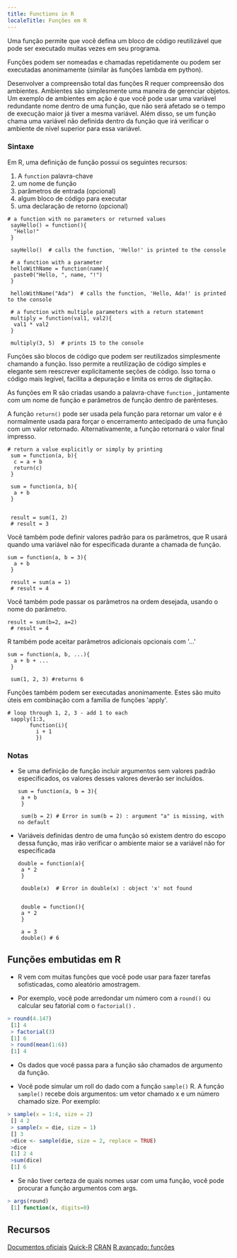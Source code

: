 ```yaml
---
title: Functions in R
localeTitle: Funções em R
---
```

Uma função permite que você defina um bloco de código reutilizável que pode ser executado muitas vezes em seu programa.

Funções podem ser nomeadas e chamadas repetidamente ou podem ser executadas anonimamente (similar às funções lambda em python).

Desenvolver a compreensão total das funções R requer compreensão dos ambientes. Ambientes são simplesmente uma maneira de gerenciar objetos. Um exemplo de ambientes em ação é que você pode usar uma variável redundante nome dentro de uma função, que não será afetado se o tempo de execução maior já tiver a mesma variável. Além disso, se um função chama uma variável não definida dentro da função que irá verificar o ambiente de nível superior para essa variável.

### Sintaxe

Em R, uma definição de função possui os seguintes recursos:

1.  A `function` palavra-chave
2.  um nome de função
3.  parâmetros de entrada (opcional)
4.  algum bloco de código para executar
5.  uma declaração de retorno (opcional)

```{r}
# a function with no parameters or returned values 
 sayHello() = function(){ 
  "Hello!" 
 } 
 
 sayHello()  # calls the function, 'Hello!' is printed to the console 
 
 # a function with a parameter 
 helloWithName = function(name){ 
  paste0("Hello, ", name, "!") 
 } 
 
 helloWithName("Ada")  # calls the function, 'Hello, Ada!' is printed to the console 
 
 # a function with multiple parameters with a return statement 
 multiply = function(val1, val2){ 
  val1 * val2 
 } 
 
 multiply(3, 5)  # prints 15 to the console 
```

Funções são blocos de código que podem ser reutilizados simplesmente chamando a função. Isso permite a reutilização de código simples e elegante sem reescrever explicitamente seções de código. Isso torna o código mais legível, facilita a depuração e limita os erros de digitação.

As funções em R são criadas usando a palavra-chave `function` , juntamente com um nome de função e parâmetros de função dentro de parênteses.

A função `return()` pode ser usada pela função para retornar um valor e é normalmente usada para forçar o encerramento antecipado de uma função com um valor retornado. Alternativamente, a função retornará o valor final impresso.

```{r}
# return a value explicitly or simply by printing 
 sum = function(a, b){ 
  c = a + b 
  return(c) 
 } 
 
 sum = function(a, b){ 
  a + b 
 } 
 
 
 result = sum(1, 2) 
 # result = 3 
```

Você também pode definir valores padrão para os parâmetros, que R usará quando uma variável não for especificada durante a chamada de função.

```{r}
sum = function(a, b = 3){ 
  a + b 
 } 
 
 result = sum(a = 1) 
 # result = 4 
```

Você também pode passar os parâmetros na ordem desejada, usando o nome do parâmetro.

```{r}
result = sum(b=2, a=2) 
 # result = 4 
```

R também pode aceitar parâmetros adicionais opcionais com '…'

```{r}
sum = function(a, b, ...){ 
  a + b + ... 
 } 
 
 sum(1, 2, 3) #returns 6 
```

Funções também podem ser executadas anonimamente. Estes são muito úteis em combinação com a família de funções 'apply'.

```{r}
# loop through 1, 2, 3 - add 1 to each 
 sapply(1:3, 
       function(i){ 
         i + 1 
         }) 
```

### Notas

*   Se uma definição de função incluir argumentos sem valores padrão especificados, os valores desses valores deverão ser incluídos.
    
    ```{r}
    sum = function(a, b = 3){ 
     a + b 
     } 
     
     sum(b = 2) # Error in sum(b = 2) : argument "a" is missing, with no default 
    
    ```
    
*   Variáveis ​​definidas dentro de uma função só existem dentro do escopo dessa função, mas irão verificar o ambiente maior se a variável não for especificada
    
    ```{r}
    double = function(a){ 
     a * 2 
     } 
     
     double(x)  # Error in double(x) : object 'x' not found 
     
     
     double = function(){ 
     a * 2 
     } 
     
     a = 3 
     double() # 6 
    
    ```
    

## Funções embutidas em R

*   R vem com muitas funções que você pode usar para fazer tarefas sofisticadas, como aleatório amostragem.
    
*   Por exemplo, você pode arredondar um número com a `round()` ou calcular seu fatorial com o `factorial()` .
    

```r
> round(4.147) 
 [1] 4 
 > factorial(3) 
 [1] 6 
 > round(mean(1:6)) 
 [1] 4 
```

*   Os dados que você passa para a função são chamados de argumento da função.
    
*   Você pode simular um roll do dado com a função `sample()` R. A função `sample()` recebe dois argumentos: um vetor chamado x e um número chamado size. Por exemplo:
    

```r
> sample(x = 1:4, size = 2) 
 [] 4 2 
 > sample(x = die, size = 1) 
 [] 3 
 >dice <- sample(die, size = 2, replace = TRUE) 
 >dice 
 [1] 2 4 
 >sum(dice) 
 [1] 6 
```

*   Se não tiver certeza de quais nomes usar com uma função, você pode procurar a função argumentos com args.

```r
> args(round) 
 [1] function(x, digits=0) 
```

## Recursos

[Documentos oficiais](https://cran.r-project.org/manuals.html) [Quick-R](https://www.statmethods.net/management/functions.html) [CRAN](https://cran.r-project.org/doc/manuals/r-release/R-lang.html#Functions) [R avançado: funções](http://adv-r.had.co.nz/Functions.html)